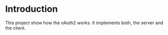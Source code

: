 # Introduction

This project show how the oAuth2 works. It implements both, the server and the client.